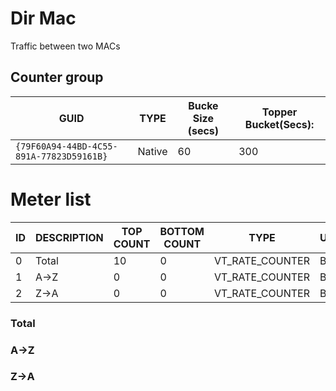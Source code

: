 # Dir Mac

Traffic between two MACs

## Counter group

| GUID                                     | TYPE   | Bucke Size (secs) | Topper Bucket(Secs): |
| ---------------------------------------- | ------ | ----------------- | -------------------- |
| `{79F60A94-44BD-4C55-891A-77823D59161B}` | Native | 60                | 300                  |

# Meter list

| ID  | DESCRIPTION                | TOP COUNT | BOTTOM COUNT | TYPE            | UNITS   |
| --- | -------------------------- | --------- | ------------ | --------------- | ------- |
| 0   | Total                      | 10        | 0            | VT_RATE_COUNTER | Bps     |
| 1   | A->Z                       | 0         | 0            | VT_RATE_COUNTER | Bps     |
| 2   | Z->A                       | 0         | 0            | VT_RATE_COUNTER | Bps     |


### Total                      
### A->Z                       
### Z->A    
